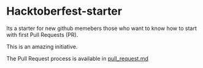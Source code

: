 # Hacktoberfest-starter
 
 Its a starter for new github memebers those who want to know how to start with first Pull Requests (PR).
 
 This is an amazing initiative.
 
 The Pull Request process is available in [pull_request.md](https://github.com/Asutosh989/Hacktoberfest-starter/blob/master/pull_request.md)
